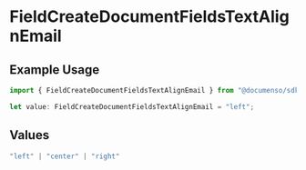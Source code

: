 # FieldCreateDocumentFieldsTextAlignEmail

## Example Usage

```typescript
import { FieldCreateDocumentFieldsTextAlignEmail } from "@documenso/sdk-typescript/models/operations";

let value: FieldCreateDocumentFieldsTextAlignEmail = "left";
```

## Values

```typescript
"left" | "center" | "right"
```